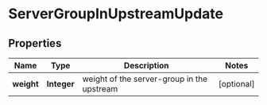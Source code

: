 
# ServerGroupInUpstreamUpdate

## Properties
Name | Type | Description | Notes
------------ | ------------- | ------------- | -------------
**weight** | **Integer** | weight of the server-group in the upstream |  [optional]



